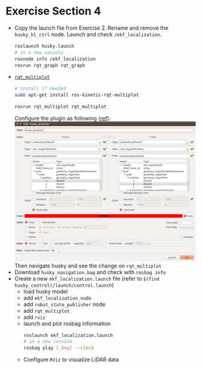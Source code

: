 # Exercise Section 4

- Copy the launch file from Exercise 2. Rename and remove the `husky_hl_ctrl` node.
  Launch and check `/ekf_localization`.  
  ```sh
  roslaunch husky.launch
  # in a new console
  rosnode info /ekf_localization
  rosrun rqt_graph rqt_graph
  ```
- [`rqt_multiplot`](https://github.com/ANYbotics/rqt_multiplot_plugin)  
  ```sh
  # install if needed
  sudo apt-get install ros-kinetic-rqt-multiplot
  ```
  ```sh
  rosrun rqt_multiplot rqt_multiplot
  ```
  Configure the plugin as following ([ref](https://youtu.be/feXC7aQrkeM?t=1881)):
  ![config](rqt_multiplot_config.png)  
  Then navigate husky and see the change on `rqt_multiplot`
- Download `husky_navigation.bag` and check with `rosbag info`  
- Create a new `ekf_localization.launch` file (refer to `$(find husky_control)/launch/control.launch`)
  - load husky model
  - add `ekf_localization_node`
  - add `robot_state_publisher` node
  - add `rqt_multiplot`
  - add `rviz`
  - launch and plot rosbag information
    ```sh
    roslaunch ekf_localization.launch
    # in a new console
    rosbag play [.bag] --clock
    ```
  - Configure `RViz` to visualize LiDAR data
